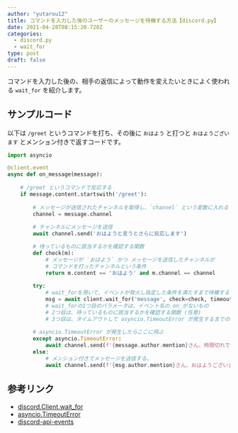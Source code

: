 ```yaml
---
author: "yutarou12"
title: コマンドを入力した後のユーザーのメッセージを待機する方法【discord.py】
date: 2021-04-28T08:15:20.720Z
categories:
  - discord.py
  - wait_for
type: post
draft: false
---
```


コマンドを入力した後の、相手の返信によって動作を変えたいときによく使われる `wait_for` を紹介します。

## サンプルコード

以下は `/greet` というコマンドを打ち、その後に `おはよう` と打つと
`おはようございます` とメンション付きで返すコードです。

```python
import asyncio

@client.event
async def on_message(message):
    
    # /greet というコマンドで反応する
    if message.content.startswith('/greet'):
        
        # メッセージが送信されたチャンネルを取得し、`channel` という変数に入れる
        channel = message.channel
        
        # チャンネルにメッセージを送信
        await channel.send('おはようと言うとさらに反応します')

        # 待っているものに該当するかを確認する関数
        def check(m):
            # メッセージが `おはよう` かつ メッセージを送信したチャンネルが
            # コマンドを打ったチャンネルという条件
            return m.content == 'おはよう' and m.channel == channel
        
        try:
            # wait_forを用いて、イベントが発火し指定した条件を満たすまで待機する
            msg = await client.wait_for('message', check=check, timeout=30)
            # wait_forの1つ目のパラメータは、イベント名の on_がないもの
            # 2つ目は、待っているものに該当するかを確認する関数 (任意)
            # 3つ目は、タイムアウトして asyncio.TimeoutError が発生するまでの秒数
            
        # asyncio.TimeoutError が発生したらここに飛ぶ
        except asyncio.TimeoutError:
            await channel.send(f'{message.author.mention}さん、時間切れです')
        else:
            # メンション付きでメッセージを送信する。
            await channel.send(f'{msg.author.mention}さん、おはようございます')
```

## 参考リンク

- [discord.Client.wait_for](https://discordpy.readthedocs.io/ja/stable/api.html#discord.Client.wait_for)
- [asyncio.TimeoutError](https://docs.python.org/3/library/asyncio-exceptions.html#asyncio.TimeoutError)
- [discord-api-events](https://discordpy.readthedocs.io/ja/stable/api.html#discord-api-events)
